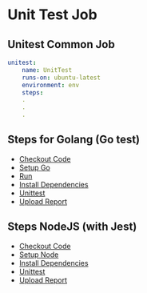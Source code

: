 # Unit Test Job

## Unitest Common Job

```yaml
unitest:
    name: UnitTest
    runs-on: ubuntu-latest
    environment: env
    steps:
    .
    .
    .
```

## Steps for Golang (Go test)

- [Checkout Code](steps.md#checkout-code)
- [Setup Go](steps.md#setup-golang)
- [Run](steps.md#check-go-version)
- [Install Dependencies](steps.md#install-go-dependencies)
- [Unittest](steps.md#unit-test-with-go)
- [Upload Report](steps.md#upload-reports-go-report)



## Steps NodeJS (with Jest)

- [Checkout Code](steps.md#checkout-code)
- [Setup Node](steps.md#setup-node)
- [Install Dependencies](steps.md#install-node-dependencies)
- [Unittest](steps.md#unit-test-with-node-jest)
- [Upload Report](steps.md#upload-reports-node-jest)



